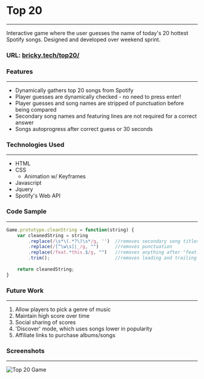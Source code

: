 # Top 20
___
Interactive game where the user guesses the name of today's 20 hottest Spotify songs. 
Designed and developed over weekend sprint.

### URL: [bricky.tech/top20/](http://bricky.tech/top20/)

### Features
___
* Dynamically gathers top 20 songs from Spotify
* Player guesses are dynamically checked - no need to press enter!
* Player guesses and song names are stripped of punctuation before being compared
* Secondary song names and featuring lines are not required for a correct answer
* Songs autoprogress after correct guess or 30 seconds

### Technologies Used
____
- HTML
- CSS
  - Animation w/ Keyframes
- Javascript
- Jquery
- Spotify's Web API

### Code Sample
___
```JavaScript
Game.prototype.cleanString = function(string) {
    var cleanedString = string
        .replace(/\s*\(.*?\)\s*/g, '')  //removes secondary song titles in parenthesis
        .replace(/[^\w\s]|_/g, "")      //removes punctuation
        .replace(/feat.*this.$/g, "")   //removes anything after "feat. "
        .trim();                        //removes leading and trailing whitespace
    
    return cleanedString;
}
```

### Future Work
___
1. Allow players to pick a genre of music
2. Maintain high score over time
3. Social sharing of scores
4. 'Discover' mode, which uses songs lower in popularity
5. Affiliate links to purchase albums/songs

### Screenshots
___
![Top 20 Game](http://i.imgur.com/usqRk5z.png)
